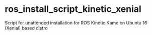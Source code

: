# ros_install_script_kinetic_xenial
Script for unattended installation for ROS Kinetic Kame on Ubuntu 16 (Xenial) based distro
